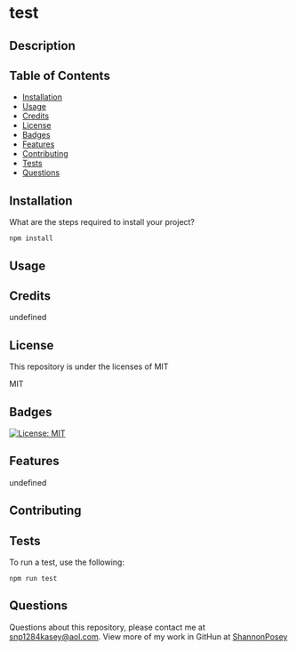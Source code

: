 # test

## Description 


## Table of Contents 

* [Installation](#installation)
* [Usage](#usage)
* [Credits](#credits)
* [License](#license)
* [Badges](#badges)
* [Features](#feature)
* [Contributing](#contributing)
* [Tests](#test)
* [Questions](#questions)

## Installation

What are the steps required to install your project?

`
npm install
`

## Usage



## Credits

undefined

## License

This repository is under the licenses of MIT

MIT

## Badges

[![License: MIT](https://img.shields.io/badge/License-MIT-blue.svg)](https://opensource.org/licenses/MIT)

## Features

undefined

## Contributing



## Tests

To run a test, use the following:

 `
npm run test
`

## Questions

Questions about this repository, please contact me at [snp1284kasey@aol.com](mailto:snp1284kasey@aol.com). View more of my work in GitHun at [ShannonPosey](https://github.com/ShannonPosey)
